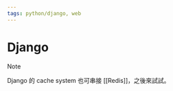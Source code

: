 ```yaml
---
tags: python/django, web
---
```

# Django

> [!Note]
> Django 的 cache system 也可串接 [[Redis]]，之後來試試。

